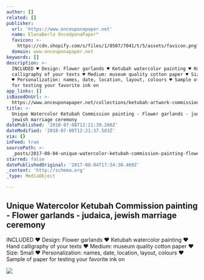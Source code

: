 ```yaml
---
author: []
related: []
publisher:
  url: 'https://www.onceuponapaper.net'
  name: ElenaBerlo OnceUponaPaper™
  favicon: >-
    https://cdn.shopify.com/s/files/1/0507/7041/t/5/assets/favicon.png?16807399222708527355
  domain: www.onceuponapaper.net
keywords: []
description: >-
  INCLUDED ♥ Design: Flower garlands ♥ Ketubah watercolor painting ♥ Hand
  calligraphy of your texts ♥ Medium: museum quality cotton paper ♥ Size: Small
  ♥ Personalization: names, date, location, layout, colours ♥ Sample of paper
  for testing your favorite ink on
app_links: []
isBasedOnUrl: >-
  https://www.onceuponapaper.net/collections/ketubah-artwork-commission/products/watercolor-ketubah-commission-painting-flower-garlands
title: >-
  Unique Watercolor Ketubah Commission painting - Flower garlands - judaica,
  jewish marriage ceremony
datePublished: '2018-07-08T12:21:39.260Z'
dateModified: '2018-07-08T12:21:37.583Z'
via: {}
inFeed: true
sourcePath: >-
  _posts/2017-08-04-unique-watercolor-ketubah-commission-painting-flower-garla.md
starred: false
datePublishedOriginal: '2017-08-04T17:34:30.469Z'
_context: 'http://schema.org'
_type: MediaObject

---
```

<article style=""><h1>Unique Watercolor Ketubah Commission painting - Flower garlands - judaica, jewish marriage ceremony</h1><p>INCLUDED ♥ Design: Flower garlands ♥ Ketubah watercolor painting ♥ Hand calligraphy of your texts ♥ Medium: museum quality cotton paper ♥ Size: Small ♥ Personalization: names, date, location, layout, colours ♥ Sample of paper for testing your favorite ink on</p><img src="http://cdn.shopify.com/s/files/1/0507/7041/products/IMG_8518w_grande.jpg?v=1497360905" /></article>